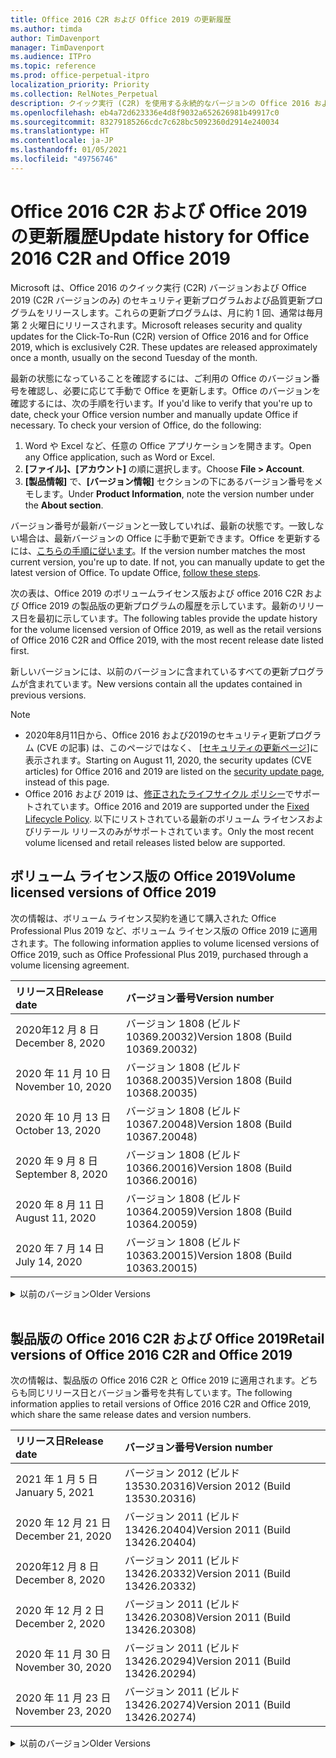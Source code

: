 ```yaml
---
title: Office 2016 C2R および Office 2019 の更新履歴
ms.author: timda
author: TimDavenport
manager: TimDavenport
ms.audience: ITPro
ms.topic: reference
ms.prod: office-perpetual-itpro
localization_priority: Priority
ms.collection: RelNotes_Perpetual
description: クイック実行 (C2R) を使用する永続的なバージョンの Office 2016 および 2019 の更新履歴を IT 技術者に提供します
ms.openlocfilehash: eb4a72d623336e4d8f9032a652626981b49917c0
ms.sourcegitcommit: 83279185266cdc7c628bc5092360d2914e240034
ms.translationtype: HT
ms.contentlocale: ja-JP
ms.lasthandoff: 01/05/2021
ms.locfileid: "49756746"
---
```

# <a name="update-history-for-office-2016-c2r-and-office-2019"></a><span data-ttu-id="eec61-103">Office 2016 C2R および Office 2019 の更新履歴</span><span class="sxs-lookup"><span data-stu-id="eec61-103">Update history for Office 2016 C2R and Office 2019</span></span>

<span data-ttu-id="eec61-p101">Microsoft は、Office 2016 のクイック実行 (C2R) バージョンおよび Office 2019 (C2R バージョンのみ) のセキュリティ更新プログラムおよび品質更新プログラムをリリースします。これらの更新プログラムは、月に約 1 回、通常は毎月第 2 火曜日にリリースされます。</span><span class="sxs-lookup"><span data-stu-id="eec61-p101">Microsoft releases security and quality updates for the Click-To-Run (C2R) version of Office 2016 and for Office 2019, which is exclusively C2R. These updates are released approximately once a month, usually on the second Tuesday of the month.</span></span>

<span data-ttu-id="eec61-p102">最新の状態になっていることを確認するには、ご利用の Office のバージョン番号を確認し、必要に応じて手動で Office を更新します。Office のバージョンを確認するには、次の手順を行います。</span><span class="sxs-lookup"><span data-stu-id="eec61-p102">If you'd like to verify that you're up to date, check your Office version number and manually update Office if necessary. To check your version of Office, do the following:</span></span>

  1.    <span data-ttu-id="eec61-108">Word や Excel など、任意の Office アプリケーションを開きます。</span><span class="sxs-lookup"><span data-stu-id="eec61-108">Open any Office application, such as Word or Excel.</span></span>
  2.    <span data-ttu-id="eec61-109">**[ファイル]、[アカウント]** の順に選択します。</span><span class="sxs-lookup"><span data-stu-id="eec61-109">Choose **File > Account**.</span></span>
  3.    <span data-ttu-id="eec61-110">**[製品情報]** で、**[バージョン情報]** セクションの下にあるバージョン番号をメモします。</span><span class="sxs-lookup"><span data-stu-id="eec61-110">Under **Product Information**, note the version number under the **About section**.</span></span>

<span data-ttu-id="eec61-p103">バージョン番号が最新バージョンと一致していれば、最新の状態です。一致しない場合は、最新バージョンの Office に手動で更新できます。Office を更新するには、[こちらの手順に従います](https://support.office.com/article/2ab296f3-7f03-43a2-8e50-46de917611c5)。</span><span class="sxs-lookup"><span data-stu-id="eec61-p103">If the version number matches the most current version, you're up to date. If not, you can manually update to get the latest version of Office. To update Office, [follow these steps](https://support.office.com/article/2ab296f3-7f03-43a2-8e50-46de917611c5).</span></span>


<span data-ttu-id="eec61-114">次の表は、Office 2019 のボリュームライセンス版および office 2016 C2R および Office 2019 の製品版の更新プログラムの履歴を示しています。最新のリリース日を最初に示しています。</span><span class="sxs-lookup"><span data-stu-id="eec61-114">The following tables provide the update history for the volume licensed version of Office 2019, as well as the retail versions of Office 2016 C2R and Office 2019, with the most recent release date listed first.</span></span>

<span data-ttu-id="eec61-115">新しいバージョンには、以前のバージョンに含まれているすべての更新プログラムが含まれています。</span><span class="sxs-lookup"><span data-stu-id="eec61-115">New versions contain all the updates contained in previous versions.</span></span>


 > [!NOTE]
> - <span data-ttu-id="eec61-116">2020年8月11日から、Office 2016 および2019のセキュリティ更新プログラム (CVE の記事) は、このページではなく、 [[セキュリティの更新ページ](https://docs.microsoft.com/officeupdates/microsoft365-apps-security-updates)]に表示されます。</span><span class="sxs-lookup"><span data-stu-id="eec61-116">Starting on August 11, 2020, the security updates (CVE articles) for Office 2016 and 2019 are listed on the [security update page](https://docs.microsoft.com/officeupdates/microsoft365-apps-security-updates), instead of this page.</span></span> 
> - <span data-ttu-id="eec61-117">Office 2016 および 2019 は、[修正されたライフサイクル ポリシー](https://docs.microsoft.com/lifecycle/policies/fixed)でサポートされています。</span><span class="sxs-lookup"><span data-stu-id="eec61-117">Office 2016 and 2019 are supported under the [Fixed Lifecycle Policy](https://docs.microsoft.com/lifecycle/policies/fixed).</span></span> <span data-ttu-id="eec61-118">以下にリストされている最新のボリューム ライセンスおよびリテール リリースのみがサポートされています。</span><span class="sxs-lookup"><span data-stu-id="eec61-118">Only the most recent volume licensed and retail releases listed below are supported.</span></span>


## <a name="volume-licensed-versions-of-office-2019"></a><span data-ttu-id="eec61-119">ボリューム ライセンス版の Office 2019</span><span class="sxs-lookup"><span data-stu-id="eec61-119">Volume licensed versions of Office 2019</span></span>
<span data-ttu-id="eec61-120">次の情報は、ボリューム ライセンス契約を通じて購入された Office Professional Plus 2019 など、ボリューム ライセンス版の Office 2019 に適用されます。</span><span class="sxs-lookup"><span data-stu-id="eec61-120">The following information applies to volume licensed versions of Office 2019, such as Office Professional Plus 2019, purchased through a volume licensing agreement.</span></span>

[//]: # (VL テーブルを削除しない 開始)


|<span data-ttu-id="eec61-122">**リリース日**</span><span class="sxs-lookup"><span data-stu-id="eec61-122">**Release date**</span></span>|<span data-ttu-id="eec61-123">**バージョン番号**</span><span class="sxs-lookup"><span data-stu-id="eec61-123">**Version number**</span></span>|
|:-----|:-----|
|<span data-ttu-id="eec61-124">2020年12 月 8 日</span><span class="sxs-lookup"><span data-stu-id="eec61-124">December 8, 2020</span></span>|<span data-ttu-id="eec61-125">バージョン 1808 (ビルド 10369.20032)</span><span class="sxs-lookup"><span data-stu-id="eec61-125">Version 1808 (Build 10369.20032)</span></span>|
|<span data-ttu-id="eec61-126">2020 年 11 月 10 日</span><span class="sxs-lookup"><span data-stu-id="eec61-126">November 10, 2020</span></span>|<span data-ttu-id="eec61-127">バージョン 1808 (ビルド 10368.20035)</span><span class="sxs-lookup"><span data-stu-id="eec61-127">Version 1808 (Build 10368.20035)</span></span>|
|<span data-ttu-id="eec61-128">2020 年 10 月 13 日</span><span class="sxs-lookup"><span data-stu-id="eec61-128">October 13, 2020</span></span>|<span data-ttu-id="eec61-129">バージョン 1808 (ビルド 10367.20048)</span><span class="sxs-lookup"><span data-stu-id="eec61-129">Version 1808 (Build 10367.20048)</span></span>|
|<span data-ttu-id="eec61-130">2020 年 9 月 8 日</span><span class="sxs-lookup"><span data-stu-id="eec61-130">September 8, 2020</span></span>|<span data-ttu-id="eec61-131">バージョン 1808 (ビルド 10366.20016)</span><span class="sxs-lookup"><span data-stu-id="eec61-131">Version 1808 (Build 10366.20016)</span></span>|
|<span data-ttu-id="eec61-132">2020 年 8 月 11 日</span><span class="sxs-lookup"><span data-stu-id="eec61-132">August 11, 2020</span></span>|<span data-ttu-id="eec61-133">バージョン 1808 (ビルド 10364.20059)</span><span class="sxs-lookup"><span data-stu-id="eec61-133">Version 1808 (Build 10364.20059)</span></span>|
|<span data-ttu-id="eec61-134">2020 年 7 月 14 日</span><span class="sxs-lookup"><span data-stu-id="eec61-134">July 14, 2020</span></span>   |<span data-ttu-id="eec61-135">バージョン 1808 (ビルド 10363.20015)</span><span class="sxs-lookup"><span data-stu-id="eec61-135">Version 1808 (Build 10363.20015)</span></span>  |


[//]: # (VL テーブルを削除しない 終了)

<details>
<summary><span data-ttu-id="eec61-137">以前のバージョン</span><span class="sxs-lookup"><span data-stu-id="eec61-137">Older Versions</span></span></summary>
 

[//]: # (古い VL テーブルを削除しない 開始)


|<span data-ttu-id="eec61-139">**リリース日**</span><span class="sxs-lookup"><span data-stu-id="eec61-139">**Release date**</span></span>|<span data-ttu-id="eec61-140">**バージョン番号**</span><span class="sxs-lookup"><span data-stu-id="eec61-140">**Version number**</span></span>|
|:-----|:-----|
|<span data-ttu-id="eec61-141">2020 年 6 月 9 日</span><span class="sxs-lookup"><span data-stu-id="eec61-141">June 9, 2020</span></span>   |<span data-ttu-id="eec61-142">バージョン 1808 (ビルド 10361.20002)</span><span class="sxs-lookup"><span data-stu-id="eec61-142">Version 1808 (Build 10361.20002)</span></span>  |
|<span data-ttu-id="eec61-143">2020 年 5 月 12 日</span><span class="sxs-lookup"><span data-stu-id="eec61-143">May 12, 2020</span></span>   |<span data-ttu-id="eec61-144">バージョン 1808 (ビルド 10359.20023)</span><span class="sxs-lookup"><span data-stu-id="eec61-144">Version 1808 (Build 10359.20023)</span></span>  |
|<span data-ttu-id="eec61-145">2020 年 4 月 14 日</span><span class="sxs-lookup"><span data-stu-id="eec61-145">April 14, 2020</span></span>   |<span data-ttu-id="eec61-146">バージョン 1808 (ビルド 10358.20061)</span><span class="sxs-lookup"><span data-stu-id="eec61-146">Version 1808 (Build 10358.20061)</span></span>  |
|<span data-ttu-id="eec61-147">2020 年 3 月 10 日</span><span class="sxs-lookup"><span data-stu-id="eec61-147">March 10, 2020</span></span>   |<span data-ttu-id="eec61-148">バージョン 1808 (ビルド 10357.20081)</span><span class="sxs-lookup"><span data-stu-id="eec61-148">Version 1808 (Build 10357.20081)</span></span>  |
|<span data-ttu-id="eec61-149">2020 年 2 月 11 日</span><span class="sxs-lookup"><span data-stu-id="eec61-149">February 11, 2020</span></span>   |<span data-ttu-id="eec61-150">バージョン 1808 (ビルド 10356.20006)</span><span class="sxs-lookup"><span data-stu-id="eec61-150">Version 1808 (Build 10356.20006)</span></span>  |


[//]: # (古い VL テーブルを削除しない 終了)

</details>


<br/>

## <a name="retail-versions-of-office-2016-c2r-and-office-2019"></a><span data-ttu-id="eec61-152">製品版の Office 2016 C2R および Office 2019</span><span class="sxs-lookup"><span data-stu-id="eec61-152">Retail versions of Office 2016 C2R and Office 2019</span></span>
<span data-ttu-id="eec61-153">次の情報は、製品版の Office 2016 C2R と Office 2019 に適用されます。どちらも同じリリース日とバージョン番号を共有しています。</span><span class="sxs-lookup"><span data-stu-id="eec61-153">The following information applies to retail versions of Office 2016 C2R and Office 2019, which share the same release dates and version numbers.</span></span>

[//]: # (リテール テーブルを削除しない 開始)


|<span data-ttu-id="eec61-155">**リリース日**</span><span class="sxs-lookup"><span data-stu-id="eec61-155">**Release date**</span></span>|<span data-ttu-id="eec61-156">**バージョン番号**</span><span class="sxs-lookup"><span data-stu-id="eec61-156">**Version number**</span></span>|
|:-----|:-----|
|<span data-ttu-id="eec61-157">2021 年 1 月 5 日</span><span class="sxs-lookup"><span data-stu-id="eec61-157">January 5, 2021</span></span>|<span data-ttu-id="eec61-158">バージョン 2012 (ビルド 13530.20316)</span><span class="sxs-lookup"><span data-stu-id="eec61-158">Version 2012 (Build 13530.20316)</span></span>|
|<span data-ttu-id="eec61-159">2020 年 12 月 21 日</span><span class="sxs-lookup"><span data-stu-id="eec61-159">December 21, 2020</span></span>|<span data-ttu-id="eec61-160">バージョン 2011 (ビルド 13426.20404)</span><span class="sxs-lookup"><span data-stu-id="eec61-160">Version 2011 (Build 13426.20404)</span></span>|
|<span data-ttu-id="eec61-161">2020年12 月 8 日</span><span class="sxs-lookup"><span data-stu-id="eec61-161">December 8, 2020</span></span>|<span data-ttu-id="eec61-162">バージョン 2011 (ビルド 13426.20332)</span><span class="sxs-lookup"><span data-stu-id="eec61-162">Version 2011 (Build 13426.20332)</span></span>|
|<span data-ttu-id="eec61-163">2020 年 12 月 2 日</span><span class="sxs-lookup"><span data-stu-id="eec61-163">December 2, 2020</span></span>|<span data-ttu-id="eec61-164">バージョン 2011 (ビルド 13426.20308)</span><span class="sxs-lookup"><span data-stu-id="eec61-164">Version 2011 (Build 13426.20308)</span></span>|
|<span data-ttu-id="eec61-165">2020 年 11 月 30 日</span><span class="sxs-lookup"><span data-stu-id="eec61-165">November 30, 2020</span></span>|<span data-ttu-id="eec61-166">バージョン 2011 (ビルド 13426.20294)</span><span class="sxs-lookup"><span data-stu-id="eec61-166">Version 2011 (Build 13426.20294)</span></span>|
|<span data-ttu-id="eec61-167">2020 年 11 月 23 日</span><span class="sxs-lookup"><span data-stu-id="eec61-167">November 23, 2020</span></span>|<span data-ttu-id="eec61-168">バージョン 2011 (ビルド 13426.20274)</span><span class="sxs-lookup"><span data-stu-id="eec61-168">Version 2011 (Build 13426.20274)</span></span>|


[//]: # (リテール テーブルを削除しない 終了)

<details>
<summary><span data-ttu-id="eec61-170">以前のバージョン</span><span class="sxs-lookup"><span data-stu-id="eec61-170">Older Versions</span></span></summary>
 

[//]: # (古いリテール テーブルを削除しない 開始)


|<span data-ttu-id="eec61-172">**リリース日**</span><span class="sxs-lookup"><span data-stu-id="eec61-172">**Release date**</span></span>|<span data-ttu-id="eec61-173">**バージョン番号**</span><span class="sxs-lookup"><span data-stu-id="eec61-173">**Version number**</span></span>|
|:-----|:-----|
|<span data-ttu-id="eec61-174">2020 年 11 月 17 日</span><span class="sxs-lookup"><span data-stu-id="eec61-174">November 17, 2020</span></span>|<span data-ttu-id="eec61-175">バージョン 2010 (ビルド 13328.20408)</span><span class="sxs-lookup"><span data-stu-id="eec61-175">Version 2010 (Build 13328.20408)</span></span>|
|<span data-ttu-id="eec61-176">2020 年 11 月 10 日</span><span class="sxs-lookup"><span data-stu-id="eec61-176">November 10, 2020</span></span>|<span data-ttu-id="eec61-177">バージョン 2010 (ビルド 13328.20356)</span><span class="sxs-lookup"><span data-stu-id="eec61-177">Version 2010 (Build 13328.20356)</span></span>|
|<span data-ttu-id="eec61-178">2020 年 10 月 27 日</span><span class="sxs-lookup"><span data-stu-id="eec61-178">October 27, 2020</span></span>|<span data-ttu-id="eec61-179">バージョン 2010 (ビルド 13328.20292)</span><span class="sxs-lookup"><span data-stu-id="eec61-179">Version 2010 (Build 13328.20292)</span></span>|
|<span data-ttu-id="eec61-180">2020 年 10 月 21 日</span><span class="sxs-lookup"><span data-stu-id="eec61-180">October 21, 2020</span></span>|<span data-ttu-id="eec61-181">バージョン 2009 (ビルド 13231.20418)</span><span class="sxs-lookup"><span data-stu-id="eec61-181">Version 2009 (Build 13231.20418)</span></span>|
|<span data-ttu-id="eec61-182">2020 年 10 月 13 日</span><span class="sxs-lookup"><span data-stu-id="eec61-182">October 13, 2020</span></span>|<span data-ttu-id="eec61-183">バージョン 2009 (ビルド 13231.20390)</span><span class="sxs-lookup"><span data-stu-id="eec61-183">Version 2009 (Build 13231.20390)</span></span>|
|<span data-ttu-id="eec61-184">2020 年 10 月 8 日</span><span class="sxs-lookup"><span data-stu-id="eec61-184">October 8, 2020</span></span>|<span data-ttu-id="eec61-185">バージョン 2009 (ビルド 13231.20368)</span><span class="sxs-lookup"><span data-stu-id="eec61-185">Version 2009 (Build 13231.20368)</span></span>|
|<span data-ttu-id="eec61-186">2020 年 9 月 28日</span><span class="sxs-lookup"><span data-stu-id="eec61-186">September 28, 2020</span></span>|<span data-ttu-id="eec61-187">バージョン 2009 (ビルド 13231.20262)</span><span class="sxs-lookup"><span data-stu-id="eec61-187">Version 2009 (Build 13231.20262)</span></span>|
|<span data-ttu-id="eec61-188">2020 年 9 月 22 日</span><span class="sxs-lookup"><span data-stu-id="eec61-188">September 22, 2020</span></span>|<span data-ttu-id="eec61-189">バージョン 2008 (ビルド 13127.20508)</span><span class="sxs-lookup"><span data-stu-id="eec61-189">Version 2008 (Build 13127.20508)</span></span>|
|<span data-ttu-id="eec61-190">2020 年 9 月 09 日</span><span class="sxs-lookup"><span data-stu-id="eec61-190">September 9, 2020</span></span>|<span data-ttu-id="eec61-191">バージョン 2008 (ビルド13127.20408)</span><span class="sxs-lookup"><span data-stu-id="eec61-191">Version 2008 (Build 13127.20408)</span></span>|
|<span data-ttu-id="eec61-192">2020 年 8 月 31 日</span><span class="sxs-lookup"><span data-stu-id="eec61-192">August 31, 2020</span></span>|<span data-ttu-id="eec61-193">バージョン 2008 (ビルド 13127.20296)</span><span class="sxs-lookup"><span data-stu-id="eec61-193">Version 2008 (Build 13127.20296)</span></span>|
|<span data-ttu-id="eec61-194">2020 年 8 月 25 日</span><span class="sxs-lookup"><span data-stu-id="eec61-194">August 25, 2020</span></span>|<span data-ttu-id="eec61-195">バージョン 2007 (ビルド 13029.20460)</span><span class="sxs-lookup"><span data-stu-id="eec61-195">Version 2007 (Build 13029.20460)</span></span>|
|<span data-ttu-id="eec61-196">2020 年 8 月 11 日</span><span class="sxs-lookup"><span data-stu-id="eec61-196">August 11, 2020</span></span>|<span data-ttu-id="eec61-197">バージョン 2007 (ビルド 13029.20344)</span><span class="sxs-lookup"><span data-stu-id="eec61-197">Version 2007 (Build 13029.20344)</span></span>|
|<span data-ttu-id="eec61-198">2020 年 7 月 30 日</span><span class="sxs-lookup"><span data-stu-id="eec61-198">July 30, 2020</span></span>|<span data-ttu-id="eec61-199">バージョン 2007 (ビルド 13029.20308)</span><span class="sxs-lookup"><span data-stu-id="eec61-199">Version 2007 (Build 13029.20308)</span></span>  |
|<span data-ttu-id="eec61-200">2020 年 7 月 28 日</span><span class="sxs-lookup"><span data-stu-id="eec61-200">July 28, 2020</span></span>|<span data-ttu-id="eec61-201">バージョン 2006 (ビルド 13001.20498)</span><span class="sxs-lookup"><span data-stu-id="eec61-201">Version 2006 (Build 13001.20498)</span></span>  |
|<span data-ttu-id="eec61-202">2020 年 7 月 14 日</span><span class="sxs-lookup"><span data-stu-id="eec61-202">July 14, 2020</span></span>|<span data-ttu-id="eec61-203">バージョン 2006 (ビルド 13001.20384)</span><span class="sxs-lookup"><span data-stu-id="eec61-203">Version 2006 (Build 13001.20384)</span></span>  |
|<span data-ttu-id="eec61-204">2020 年 6 月 30 日</span><span class="sxs-lookup"><span data-stu-id="eec61-204">June 30, 2020</span></span>|<span data-ttu-id="eec61-205">バージョン 2006 (ビルド 13001.20266)</span><span class="sxs-lookup"><span data-stu-id="eec61-205">Version 2006 (Build 13001.20266)</span></span>  |
|<span data-ttu-id="eec61-206">2020 年 6 月 24 日</span><span class="sxs-lookup"><span data-stu-id="eec61-206">June 24, 2020</span></span>|<span data-ttu-id="eec61-207">バージョン 2005 (ビルド 12827.20470)</span><span class="sxs-lookup"><span data-stu-id="eec61-207">Version 2005 (Build 12827.20470)</span></span>  |
|<span data-ttu-id="eec61-208">2020 年 6 月 9 日</span><span class="sxs-lookup"><span data-stu-id="eec61-208">June 9, 2020</span></span>|<span data-ttu-id="eec61-209">バージョン 2005 (ビルド 12827.20336)</span><span class="sxs-lookup"><span data-stu-id="eec61-209">Version 2005 (Build 12827.20336)</span></span>  |
|<span data-ttu-id="eec61-210">2020 年 6 月 2 日</span><span class="sxs-lookup"><span data-stu-id="eec61-210">June 2, 2020</span></span>|<span data-ttu-id="eec61-211">バージョン 2005 (ビルド 12827.20268)</span><span class="sxs-lookup"><span data-stu-id="eec61-211">Version 2005 (Build 12827.20268)</span></span>  |
|<span data-ttu-id="eec61-212">2020 年 5 月21日</span><span class="sxs-lookup"><span data-stu-id="eec61-212">May 21, 2020</span></span>|<span data-ttu-id="eec61-213">バージョン 2004 (ビルド12730.20352)</span><span class="sxs-lookup"><span data-stu-id="eec61-213">Version 2004 (Build 12730.20352)</span></span>  |
|<span data-ttu-id="eec61-214">2020 年 5 月 12 日</span><span class="sxs-lookup"><span data-stu-id="eec61-214">May 12, 2020</span></span>|<span data-ttu-id="eec61-215">バージョン 2004 (ビルド 12730.20270)</span><span class="sxs-lookup"><span data-stu-id="eec61-215">Version 2004 (Build 12730.20270)</span></span>  |
|<span data-ttu-id="eec61-216">2020 年 5 月 4 日</span><span class="sxs-lookup"><span data-stu-id="eec61-216">May 4, 2020</span></span>|<span data-ttu-id="eec61-217">バージョン 2004 (ビルド 12730.20250)</span><span class="sxs-lookup"><span data-stu-id="eec61-217">Version 2004 (Build 12730.20250)</span></span>  |
|<span data-ttu-id="eec61-218">2020 年 4 月 29 日</span><span class="sxs-lookup"><span data-stu-id="eec61-218">April 29, 2020</span></span>|<span data-ttu-id="eec61-219">バージョン 2004 (ビルド 12730.20236)</span><span class="sxs-lookup"><span data-stu-id="eec61-219">Version 2004 (Build 12730.20236)</span></span>  |
|<span data-ttu-id="eec61-220">2020 年 4 月 15 日</span><span class="sxs-lookup"><span data-stu-id="eec61-220">April 15, 2020</span></span>|<span data-ttu-id="eec61-221">バージョン 2003 (ビルド 12624.20466)</span><span class="sxs-lookup"><span data-stu-id="eec61-221">Version 2003 (Build 12624.20466)</span></span>  |
|<span data-ttu-id="eec61-222">2020 年 4 月 14 日</span><span class="sxs-lookup"><span data-stu-id="eec61-222">April 14, 2020</span></span>|<span data-ttu-id="eec61-223">バージョン 2003 (ビルド 12624.20442)</span><span class="sxs-lookup"><span data-stu-id="eec61-223">Version 2003 (Build 12624.20442)</span></span>  |
|<span data-ttu-id="eec61-224">2020 年 3 月 31 日</span><span class="sxs-lookup"><span data-stu-id="eec61-224">March 31, 2020</span></span>|<span data-ttu-id="eec61-225">バージョン 2003 (ビルド 12624.20382)</span><span class="sxs-lookup"><span data-stu-id="eec61-225">Version 2003 (Build 12624.20382)</span></span>  |
|<span data-ttu-id="eec61-226">2020 年 3 月 25 日</span><span class="sxs-lookup"><span data-stu-id="eec61-226">March 25, 2020</span></span>|<span data-ttu-id="eec61-227">バージョン 2003 (ビルド 12624.20320)</span><span class="sxs-lookup"><span data-stu-id="eec61-227">Version 2003 (Build 12624.20320)</span></span>  |
|<span data-ttu-id="eec61-228">2020 年 3 月 10 日</span><span class="sxs-lookup"><span data-stu-id="eec61-228">March 10, 2020</span></span>|<span data-ttu-id="eec61-229">バージョン 2002 (ビルド 12527.20278)</span><span class="sxs-lookup"><span data-stu-id="eec61-229">Version 2002 (Build 12527.20278)</span></span>  |
|<span data-ttu-id="eec61-230">2020 年 3 月 1 日</span><span class="sxs-lookup"><span data-stu-id="eec61-230">March 1, 2020</span></span>   |<span data-ttu-id="eec61-231">バージョン 2002 (ビルド 12527.20242)</span><span class="sxs-lookup"><span data-stu-id="eec61-231">Version 2002 (Build 12527.20242)</span></span>  |


[//]: # (古いリテール テーブルを削除しない 終了)


</details>






